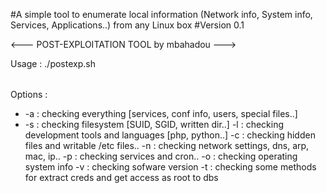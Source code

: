 #A simple tool to enumerate local information (Network info, System info, Services, Applications..) from any Linux box
#Version 0.1

<--- POST-EXPLOITATION TOOL by mbahadou --->

Usage : ./postexp.sh <option>
        
Options :
* -a : checking everything [services, conf info, users, special files..]
* -s : checking filesystem [SUID, SGID, written dir..]
-l : checking development tools and languages [php, python..]
-c : checking hidden files and writable /etc files..
-n : checking network settings, dns, arp, mac, ip..
-p : checking services and cron..
-o : checking operating system info
-v : checking sofware version
-t : checking some methods for extract creds and get access as root to dbs
